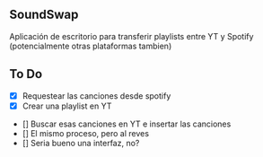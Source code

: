 ## SoundSwap

Aplicación de escritorio para transferir playlists entre YT y Spotify (potencialmente otras plataformas tambien)

## To Do

- [x] Requestear las canciones desde spotify
- [x] Crear una playlist en YT 
- [] Buscar esas canciones en YT e insertar las canciones
- [] El mismo proceso, pero al reves
- [] Seria bueno una interfaz, no?
